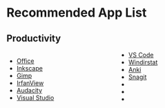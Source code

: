 # Recommended App List

<h2>Productivity</h2>
<div style="columns: 2;">
  <ul>
    <li><a href="https://www.office.com/" target="_blank">Office</a></li>
    <li><a href=https://inkscape.org/"" target="_blank">Inkscape</a></li>
    <li><a href="https://www.gimp.org/" target="_blank">Gimp</a></li>
    <li><a href="https://www.irfanview.com/" target="_blank">IrfanView</a></li>
    <li><a href="https://www.audacityteam.org/" target="_blank">Audacity</a></li>
    <li><a href="https://visualstudio.microsoft.com/" target="_blank">Visual Studio</a></li>
    <li><a href="https://code.visualstudio.com/" target="_blank">VS Code</a></li>
    <li><a href="https://windirstat.net/" target="_blank">Windirstat</a></li>
    <li><a href="https://apps.ankiweb.net/index.html" target="_blank">Anki</a></li>
    <li><a href="https://www.techsmith.com/screen-capture.html" target="_blank">Snagit</a></li>
    <li><a href="" target="_blank"></a></li>
    <li><a href="" target="_blank"></a></li>
    <li><a href="" target="_blank"></a></li>
  </ul>
</div>
